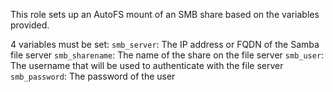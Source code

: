 This role sets up an AutoFS mount of an SMB share based on the variables provided.

4 variables must be set:
`smb_server`: The IP address or FQDN of the Samba file server
`smb_sharename`: The name of the share on the file server
`smb_user`: The username that will be used to authenticate with the file server
`smb_password`: The password of the user